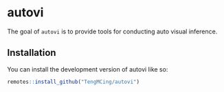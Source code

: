 
<!-- README.md is generated from README.Rmd. Please edit that file -->

# autovi

<!-- badges: start -->
<!-- badges: end -->

The goal of `autovi` is to provide tools for conducting auto visual
inference.

## Installation

You can install the development version of autovi like so:

``` r
remotes::install_github("TengMCing/autovi")
```
